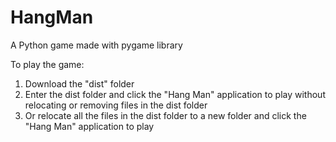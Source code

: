 # HangMan
A Python game made with pygame library


To play the game:
1. Download the "dist" folder
2. Enter the dist folder and click the "Hang Man" application to play without relocating or removing files in the dist folder
3. Or relocate all the files in the dist folder to a new folder and click the "Hang Man" application to play
